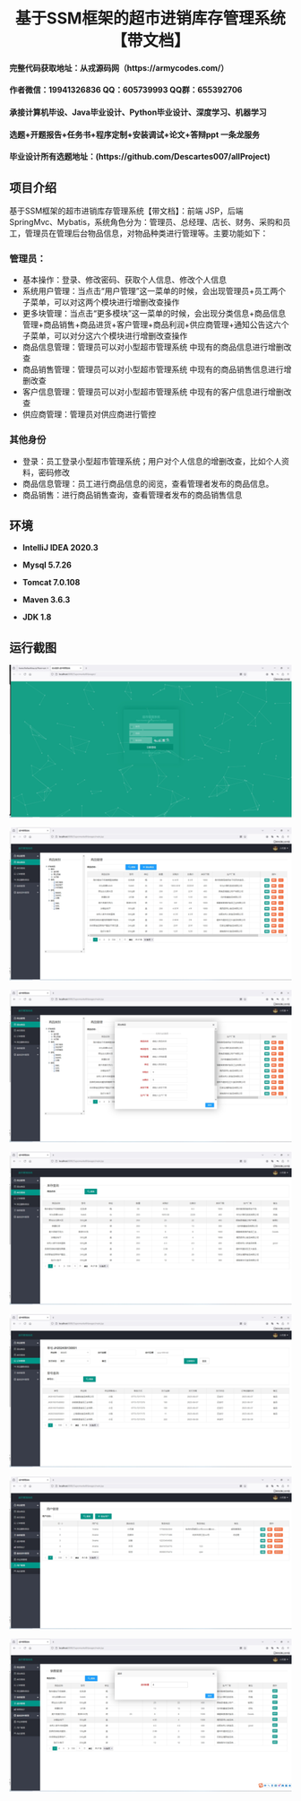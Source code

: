 <p><h1 align="center">基于SSM框架的超市进销库存管理系统【带文档】</h1></p>

<h4> 完整代码获取地址：从戎源码网（https://armycodes.com/） </h4>
<h4> 作者微信：19941326836 QQ：605739993 QQ群：655392706 </h4>
<h4> 承接计算机毕设、Java毕业设计、Python毕业设计、深度学习、机器学习 </h4>
<h4> 选题+开题报告+任务书+程序定制+安装调试+论文+答辩ppt 一条龙服务 </h4>
<h4> 毕业设计所有选题地址：(https://github.com/Descartes007/allProject) </h4>

## 项目介绍

基于SSM框架的超市进销库存管理系统【带文档】：前端 JSP，后端 SpringMvc、Mybatis，系统角色分为：管理员、总经理、店长、财务、采购和员工，管理员在管理后台物品信息，对物品种类进行管理等。主要功能如下：

### 管理员：

- 基本操作：登录、修改密码、获取个人信息、修改个人信息
- 系统用户管理：当点击“用户管理”这一菜单的时候，会出现管理员+员工两个子菜单，可以对这两个模块进行增删改查操作
- 更多块管理：当点击“更多模块”这一菜单的时候，会出现分类信息+商品信息管理+商品销售+商品进货+客户管理+商品利润+供应商管理+通知公告这六个子菜单，可以对分这六个模块进行增删改查操作
- 商品信息管理：管理员可以对小型超市管理系统 中现有的商品信息进行增删改查
- 商品销售管理：管理员可以对小型超市管理系统 中现有的商品销售信息进行增删改查
- 客户信息管理：管理员可以对小型超市管理系统 中现有的客户信息进行增删改查
- 供应商管理：管理员对供应商进行管控

### 其他身份

- 登录：员工登录小型超市管理系统；用户对个人信息的增删改查，比如个人资料，密码修改
- 商品信息管理：员工进行商品信息的阅览，查看管理者发布的商品信息。
- 商品销售：进行商品销售查询，查看管理者发布的商品销售信息

## 环境

- <b>IntelliJ IDEA 2020.3</b>

- <b>Mysql 5.7.26</b>

- <b>Tomcat 7.0.108</b>

- <b>Maven 3.6.3</b>

- <b>JDK 1.8</b>


## 运行截图
![](screenshot/1.png)

![](screenshot/2.png)

![](screenshot/3.png)

![](screenshot/4.png)

![](screenshot/5.png)

![](screenshot/6.png)

![](screenshot/7.png)


